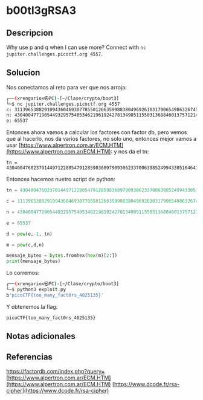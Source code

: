 #  b00tl3gRSA3

## Descripcion
Why use p and q when I can use more? Connect with `nc jupiter.challenges.picoctf.org 4557`.
## Solucion
Nos conectamos al reto para ver que nos arroja:
```sh
┌──(xrengariox㉿PC)-[~/Clase/crypto/boot3]
└─$ nc jupiter.challenges.picoctf.org 4557 
c: 3113965388291094360469307785501266359988380496926103179065498632674541730601435649875666286858590389495576038279337648870583128128012896528449840559787363386722730377751719256879243771052858603950429121451750473995746946101710073407177574612768963977156013826870089584153636134542788376103489589072977342634057650859108626934915694120266618222
n: 43040047719054493295754053462196192427813490511550313688460137571214273851846362819220351339433470185610387612282066858737131086768533844680671700206006032588327386257516011327619806886081260405357258439203972351426691747032623924026248682121680421972658618280954471968800879347020481342569980492011769538436525737146233637806557817299798165033
e: 65537
```

Entonces ahora vamos a calcular los factores con factor db, pero vemos que al hacerlo, nos da varios factores, no solo uno, entonces mejor vamos a usar [https://www.alpertron.com.ar/ECM.HTM](https://www.alpertron.com.ar/ECM.HTM):
y nos da el tn:

```
tn = 43040047602370144971228054791285983609790930623370063985249943305164641750833375507393777200776408892018157947420001766892867934278036671070744227305788221970845540938041579849531262257869587328361491730948230457431562769063602023935386230781541544112835670082414115741006484050443728448408900989999743875197177822956012810377625600000000000000
```

Entonces hacemos nuetro script de python:
```python
tn = 43040047602370144971228054791285983609790930623370063985249943305164641750833375507393777200776408892018157947420001766892867934278036671070744227305788221970845540938041579849531262257869587328361491730948230457431562769063602023935386230781541544112835670082414115741006484050443728448408900989999743875197177822956012810377625600000000000000

c = 3113965388291094360469307785501266359988380496926103179065498632674541730601435649875666286858590389495576038279337648870583128128012896528449840559787363386722730377751719256879243771052858603950429121451750473995746946101710073407177574612768963977156013826870089584153636134542788376103489589072977342634057650859108626934915694120266618222

n = 43040047719054493295754053462196192427813490511550313688460137571214273851846362819220351339433470185610387612282066858737131086768533844680671700206006032588327386257516011327619806886081260405357258439203972351426691747032623924026248682121680421972658618280954471968800879347020481342569980492011769538436525737146233637806557817299798165033

e = 65537

d = pow(e,-1, tn)

m = pow(c,d,n)

mensaje_bytes = bytes.fromhex(hex(m)[2:])
print(mensaje_bytes)
```

Lo corremos:
```sh
┌──(xrengariox㉿PC)-[~/Clase/crypto/boot3]
└─$ python3 exploit.py
b'picoCTF{too_many_fact0rs_4025135}'
```

Y obtenemos la flag:
```flag
picoCTF{too_many_fact0rs_4025135}
```

## Notas adicionales

## Referencias
https://factordb.com/index.php?query=
[https://www.alpertron.com.ar/ECM.HTM](https://www.alpertron.com.ar/ECM.HTM)
[https://www.dcode.fr/rsa-cipher](https://www.dcode.fr/rsa-cipher)
